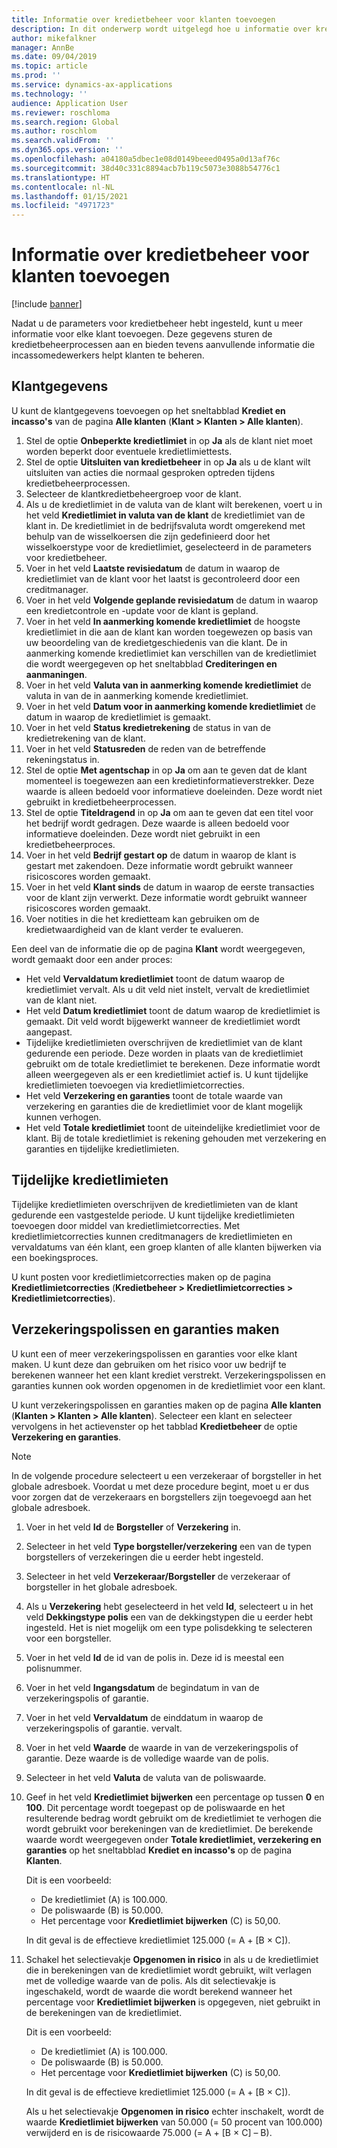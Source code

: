 ```yaml
---
title: Informatie over kredietbeheer voor klanten toevoegen
description: In dit onderwerp wordt uitgelegd hoe u informatie over kredietbeheer voor een klant toevoegt.
author: mikefalkner
manager: AnnBe
ms.date: 09/04/2019
ms.topic: article
ms.prod: ''
ms.service: dynamics-ax-applications
ms.technology: ''
audience: Application User
ms.reviewer: roschloma
ms.search.region: Global
ms.author: roschlom
ms.search.validFrom: ''
ms.dyn365.ops.version: ''
ms.openlocfilehash: a04180a5dbec1e08d0149beeed0495a0d13af76c
ms.sourcegitcommit: 38d40c331c8894acb7b119c5073e3088b54776c1
ms.translationtype: HT
ms.contentlocale: nl-NL
ms.lasthandoff: 01/15/2021
ms.locfileid: "4971723"
---
```

# <a name="add-credit-management-information-for-customers"></a>Informatie over kredietbeheer voor klanten toevoegen

[!include [banner](../includes/banner.md)]

Nadat u de parameters voor kredietbeheer hebt ingesteld, kunt u meer informatie voor elke klant toevoegen. Deze gegevens sturen de kredietbeheerprocessen aan en bieden tevens aanvullende informatie die incassomedewerkers helpt klanten te beheren.

## <a name="customer-information"></a>Klantgegevens

U kunt de klantgegevens toevoegen op het sneltabblad **Krediet en incasso's** van de pagina **Alle klanten** (**Klant \> Klanten \> Alle klanten**).

1. Stel de optie **Onbeperkte kredietlimiet** in op **Ja** als de klant niet moet worden beperkt door eventuele kredietlimiettests.
2. Stel de optie **Uitsluiten van kredietbeheer** in op **Ja** als u de klant wilt uitsluiten van acties die normaal gesproken optreden tijdens kredietbeheerprocessen.
3. Selecteer de klantkredietbeheergroep voor de klant.
4. Als u de kredietlimiet in de valuta van de klant wilt berekenen, voert u in het veld **Kredietlimiet in valuta van de klant** de kredietlimiet van de klant in. De kredietlimiet in de bedrijfsvaluta wordt omgerekend met behulp van de wisselkoersen die zijn gedefinieerd door het wisselkoerstype voor de kredietlimiet, geselecteerd in de parameters voor kredietbeheer.
5. Voer in het veld **Laatste revisiedatum** de datum in waarop de kredietlimiet van de klant voor het laatst is gecontroleerd door een creditmanager.
6. Voer in het veld **Volgende geplande revisiedatum** de datum in waarop een kredietcontrole en -update voor de klant is gepland.
7. Voer in het veld **In aanmerking komende kredietlimiet** de hoogste kredietlimiet in die aan de klant kan worden toegewezen op basis van uw beoordeling van de kredietgeschiedenis van die klant. De in aanmerking komende kredietlimiet kan verschillen van de kredietlimiet die wordt weergegeven op het sneltabblad **Crediteringen en aanmaningen**.
8. Voer in het veld **Valuta van in aanmerking komende kredietlimiet** de valuta in van de in aanmerking komende kredietlimiet.
9. Voer in het veld **Datum voor in aanmerking komende kredietlimiet** de datum in waarop de kredietlimiet is gemaakt.
10. Voer in het veld **Status kredietrekening** de status in van de kredietrekening van de klant.
11. Voer in het veld **Statusreden** de reden van de betreffende rekeningstatus in.
12. Stel de optie **Met agentschap** in op **Ja** om aan te geven dat de klant momenteel is toegewezen aan een kredietinformatieverstrekker. Deze waarde is alleen bedoeld voor informatieve doeleinden. Deze wordt niet gebruikt in kredietbeheerprocessen.
13. Stel de optie **Titeldragend** in op **Ja** om aan te geven dat een titel voor het bedrijf wordt gedragen. Deze waarde is alleen bedoeld voor informatieve doeleinden. Deze wordt niet gebruikt in een kredietbeheerproces.
14. Voer in het veld **Bedrijf gestart op** de datum in waarop de klant is gestart met zakendoen. Deze informatie wordt gebruikt wanneer risicoscores worden gemaakt.
15. Voer in het veld **Klant sinds** de datum in waarop de eerste transacties voor de klant zijn verwerkt. Deze informatie wordt gebruikt wanneer risicoscores worden gemaakt.
16. Voer notities in die het kredietteam kan gebruiken om de kredietwaardigheid van de klant verder te evalueren.

Een deel van de informatie die op de pagina **Klant** wordt weergegeven, wordt gemaakt door een ander proces:

- Het veld **Vervaldatum kredietlimiet** toont de datum waarop de kredietlimiet vervalt. Als u dit veld niet instelt, vervalt de kredietlimiet van de klant niet.
- Het veld **Datum kredietlimiet** toont de datum waarop de kredietlimiet is gemaakt. Dit veld wordt bijgewerkt wanneer de kredietlimiet wordt aangepast.
- Tijdelijke kredietlimieten overschrijven de kredietlimiet van de klant gedurende een periode. Deze worden in plaats van de kredietlimiet gebruikt om de totale kredietlimiet te berekenen. Deze informatie wordt alleen weergegeven als er een kredietlimiet actief is. U kunt tijdelijke kredietlimieten toevoegen via kredietlimietcorrecties.
- Het veld **Verzekering en garanties** toont de totale waarde van verzekering en garanties die de kredietlimiet voor de klant mogelijk kunnen verhogen.
- Het veld **Totale kredietlimiet** toont de uiteindelijke kredietlimiet voor de klant. Bij de totale kredietlimiet is rekening gehouden met verzekering en garanties en tijdelijke kredietlimieten.

## <a name="temporary-credit-limits"></a>Tijdelijke kredietlimieten

Tijdelijke kredietlimieten overschrijven de kredietlimieten van de klant gedurende een vastgestelde periode. U kunt tijdelijke kredietlimieten toevoegen door middel van kredietlimietcorrecties. Met kredietlimietcorrecties kunnen creditmanagers de kredietlimieten en vervaldatums van één klant, een groep klanten of alle klanten bijwerken via een boekingsproces.

U kunt posten voor kredietlimietcorrecties maken op de pagina **Kredietlimietcorrecties** (**Kredietbeheer \> Kredietlimietcorrecties \> Kredietlimietcorrecties**).

## <a name="create-insurance-policies-and-guarantees"></a>Verzekeringspolissen en garanties maken

U kunt een of meer verzekeringspolissen en garanties voor elke klant maken. U kunt deze dan gebruiken om het risico voor uw bedrijf te berekenen wanneer het een klant krediet verstrekt. Verzekeringspolissen en garanties kunnen ook worden opgenomen in de kredietlimiet voor een klant.

U kunt verzekeringspolissen en garanties maken op de pagina **Alle klanten** (**Klanten \> Klanten \> Alle klanten**). Selecteer een klant en selecteer vervolgens in het actievenster op het tabblad **Kredietbeheer** de optie **Verzekering en garanties**.

> [!NOTE]
> In de volgende procedure selecteert u een verzekeraar of borgsteller in het globale adresboek. Voordat u met deze procedure begint, moet u er dus voor zorgen dat de verzekeraars en borgstellers zijn toegevoegd aan het globale adresboek.

1. Voer in het veld **Id** de **Borgsteller** of **Verzekering** in.
2. Selecteer in het veld **Type borgsteller/verzekering** een van de typen borgstellers of verzekeringen die u eerder hebt ingesteld.
3. Selecteer in het veld **Verzekeraar/Borgsteller** de verzekeraar of borgsteller in het globale adresboek. 
4. Als u **Verzekering** hebt geselecteerd in het veld **Id**, selecteert u in het veld **Dekkingstype polis** een van de dekkingstypen die u eerder hebt ingesteld. Het is niet mogelijk om een type polisdekking te selecteren voor een borgsteller.
5. Voer in het veld **Id** de id van de polis in. Deze id is meestal een polisnummer.
6. Voer in het veld **Ingangsdatum** de begindatum in van de verzekeringspolis of garantie.
7. Voer in het veld **Vervaldatum** de einddatum in waarop de verzekeringspolis of garantie. vervalt.
8. Voer in het veld **Waarde** de waarde in van de verzekeringspolis of garantie. Deze waarde is de volledige waarde van de polis.
9. Selecteer in het veld **Valuta** de valuta van de poliswaarde. 
10. Geef in het veld **Kredietlimiet bijwerken** een percentage op tussen **0** en **100**. Dit percentage wordt toegepast op de poliswaarde en het resulterende bedrag wordt gebruikt om de kredietlimiet te verhogen die wordt gebruikt voor berekeningen van de kredietlimiet. De berekende waarde wordt weergegeven onder **Totale kredietlimiet, verzekering en garanties** op het sneltabblad **Krediet en incasso's** op de pagina **Klanten**.

    Dit is een voorbeeld:

    - De kredietlimiet (A) is 100.000.
    - De poliswaarde (B) is 50.000.
    - Het percentage voor **Kredietlimiet bijwerken** (C) is 50,00.
    
    In dit geval is de effectieve kredietlimiet 125.000 (= A + \[B × C\]).

11. Schakel het selectievakje **Opgenomen in risico** in als u de kredietlimiet die in berekeningen van de kredietlimiet wordt gebruikt, wilt verlagen met de volledige waarde van de polis. Als dit selectievakje is ingeschakeld, wordt de waarde die wordt berekend wanneer het percentage voor **Kredietlimiet bijwerken** is opgegeven, niet gebruikt in de berekeningen van de kredietlimiet.

    Dit is een voorbeeld:

    - De kredietlimiet (A) is 100.000.
    - De poliswaarde (B) is 50.000.
    - Het percentage voor **Kredietlimiet bijwerken** (C) is 50,00.

    In dit geval is de effectieve kredietlimiet 125.000 (= A + \[B × C\]).
    
    Als u het selectievakje **Opgenomen in risico** echter inschakelt, wordt de waarde **Kredietlimiet bijwerken** van 50.000 (= 50 procent van 100.000) verwijderd en is de risicowaarde 75.000 (= A + \[B × C\] – B).
